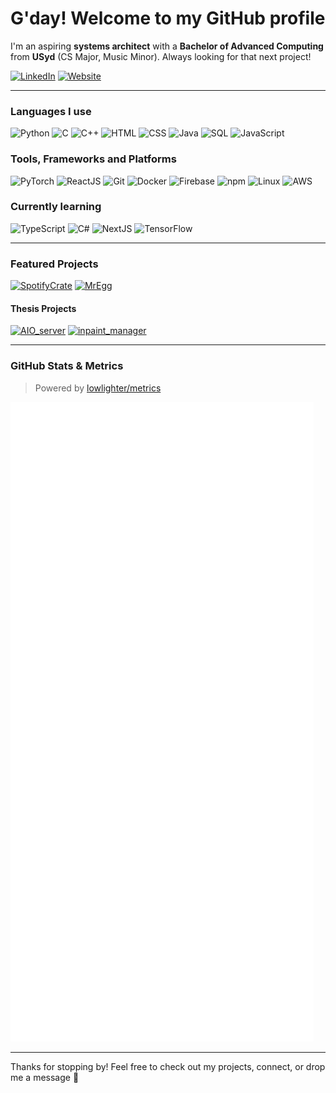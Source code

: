 # G'day! Welcome to my GitHub profile

I'm an aspiring **systems architect** with a **Bachelor of Advanced Computing** from **USyd** (CS Major, Music Minor). Always looking for that next project!

[![LinkedIn](https://img.shields.io/badge/LinkedIn-Christian%20Fane-0A66C2?style=for-the-badge\&logo=linkedin)](https://www.linkedin.com/in/christianfane/)
[![Website](https://img.shields.io/badge/Website-hello.thewoody.one-24292F?style=for-the-badge\&logo=firefox-browser)](https://hello.thewoody.one)

---

### Languages I use

![Python](https://img.shields.io/badge/Python-3776AB?style=for-the-badge\&logo=python\&logoColor=white)
![C](https://img.shields.io/badge/C-00599C?style=for-the-badge\&logo=c\&logoColor=white)
![C++](https://img.shields.io/badge/C++-00599C?style=for-the-badge\&logo=cplusplus\&logoColor=white)
![HTML](https://img.shields.io/badge/HTML5-E34F26?style=for-the-badge\&logo=html5\&logoColor=white)
![CSS](https://img.shields.io/badge/CSS3-1572B6?style=for-the-badge\&logo=css3\&logoColor=white)
![Java](https://img.shields.io/badge/Java-007396?style=for-the-badge\&logo=java\&logoColor=white)
![SQL](https://img.shields.io/badge/SQL-4479A1?style=for-the-badge\&logo=postgresql\&logoColor=white)
![JavaScript](https://img.shields.io/badge/JavaScript-F7DF1E?style=for-the-badge\&logo=javascript\&logoColor=black)

### Tools, Frameworks and Platforms

![PyTorch](https://img.shields.io/badge/PyTorch-EE4C2C?style=for-the-badge\&logo=pytorch\&logoColor=white)
![ReactJS](https://img.shields.io/badge/React-20232A?style=for-the-badge\&logo=react\&logoColor=61DAFB)
![Git](https://img.shields.io/badge/Git-F05032?style=for-the-badge\&logo=git\&logoColor=white)
![Docker](https://img.shields.io/badge/Docker-2496ED?style=for-the-badge\&logo=docker\&logoColor=white)
![Firebase](https://img.shields.io/badge/Firebase-FFCA28?style=for-the-badge\&logo=firebase\&logoColor=black)
![npm](https://img.shields.io/badge/NPM-CB3837?style=for-the-badge\&logo=npm\&logoColor=white)
![Linux](https://img.shields.io/badge/Linux-FCC624?style=for-the-badge\&logo=linux\&logoColor=black)
![AWS](https://img.shields.io/badge/AWS-232F3E?style=for-the-badge\&logo=amazon-aws\&logoColor=white)

### Currently learning

![TypeScript](https://img.shields.io/badge/TypeScript-3178C6?style=for-the-badge\&logo=typescript\&logoColor=white)
![C#](https://img.shields.io/badge/C%23-239120?style=for-the-badge\&logo=c-sharp\&logoColor=white)
![NextJS](https://img.shields.io/badge/Next.js-000000?style=for-the-badge\&logo=nextdotjs\&logoColor=white)
![TensorFlow](https://img.shields.io/badge/TensorFlow-FF6F00?style=for-the-badge\&logo=tensorflow\&logoColor=white)

---

### Featured Projects

[![SpotifyCrate](https://github-readme-stats.vercel.app/api/pin/?username=c1h1r1i1s1&repo=SpotifyCrate&theme=dark)](https://github.com/c1h1r1i1s1/SpotifyCrate)
[![MrEgg](https://github-readme-stats.vercel.app/api/pin/?username=c1h1r1i1s1&repo=MrEgg&theme=dark)](https://github.com/c1h1r1i1s1/MrEgg)

#### Thesis Projects

[![AIO_server](https://github-readme-stats.vercel.app/api/pin/?username=c1h1r1i1s1&repo=AIO_server&theme=dark)](https://github.com/c1h1r1i1s1/AIO_server)
[![inpaint_manager](https://github-readme-stats.vercel.app/api/pin/?username=c1h1r1i1s1&repo=inpaint_manager&theme=dark)](https://github.com/c1h1r1i1s1/inpaint_manager)

---

### GitHub Stats & Metrics

> Powered by [lowlighter/metrics](https://github.com/lowlighter/metrics)

![Metrics](https://github.com/c1h1r1i1s1/c1h1r1i1s1/blob/main/github-metrics.svg)

---

Thanks for stopping by! Feel free to check out my projects, connect, or drop me a message 🚀
